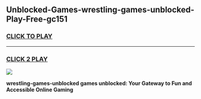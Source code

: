 
## Unblocked-Games-wrestling-games-unblocked-Play-Free-gc151
<h3>
<a href="https://premium76.site?title=wrestling-games-unblocked&ref=10A">CLICK TO PLAY</a></h3>
<hr>

<h3>
<a href="https://premium76.site?title=wrestling-games-unblocked&ref=10A">CLICK 2 PLAY</a>
  
</h3>

<a href="https://premium76.site?title=wrestling-games-unblocked&ref=10A"><img src="https://clearcache.store/games.png"></a>


**wrestling-games-unblocked games unblocked: Your Gateway to Fun and Accessible Online Gaming**
